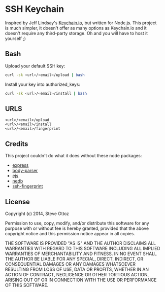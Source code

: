 # SSH Keychain
Inspired by Jeff Lindsay's [Keychain.io](https://github.com/progrium/keychain.io), but written for Node.js. This project is much simpler, it doesn't offer as many options as Keychain.io and it doesn't require any third-party storage. Oh and you will have to host it yourself ;)

Bash
----
Upload your default SSH key:

```bash
curl -sk <url>/<email>/upload | bash
```

Install your key into authorized_keys:

```bash
curl -sk <url>/<email>/install | bash
```

URLS
----

```
<url>/<email>/upload
<url>/<email>/install
<url>/<email>/fingerprint
```

Credits
-------
This project couldn't do what it does without these node packages:

- [express](https://www.npmjs.org/package/express)
- [body-parser](https://www.npmjs.org/package/body-parser)
- [ejs](https://www.npmjs.org/package/ejs)
- [nedb](https://www.npmjs.org/package/nedb)
- [ssh-fingerprint](https://www.npmjs.org/package/ssh-fingerprint)

License
-------

Copyright (c) 2014, Steve Ottoz

Permission to use, copy, modify, and/or distribute this software for any purpose with or without fee is hereby granted, provided that the above copyright notice and this permission notice appear in all copies.

THE SOFTWARE IS PROVIDED "AS IS" AND THE AUTHOR DISCLAIMS ALL WARRANTIES WITH REGARD TO THIS SOFTWARE INCLUDING ALL IMPLIED WARRANTIES OF MERCHANTABILITY AND FITNESS. IN NO EVENT SHALL THE AUTHOR BE LIABLE FOR ANY SPECIAL, DIRECT, INDIRECT, OR CONSEQUENTIAL DAMAGES OR ANY DAMAGES WHATSOEVER RESULTING FROM LOSS OF USE, DATA OR PROFITS, WHETHER IN AN ACTION OF CONTRACT, NEGLIGENCE OR OTHER TORTIOUS ACTION, ARISING OUT OF OR IN CONNECTION WITH THE USE OR PERFORMANCE OF THIS SOFTWARE.